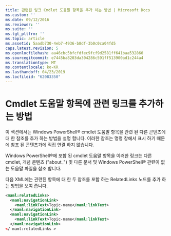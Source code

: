 ```yaml
---
title: 관련된 링크 Cmdlet 도움말 항목을 추가 하는 방법 | Microsoft Docs
ms.custom: ''
ms.date: 09/12/2016
ms.reviewer: ''
ms.suite: ''
ms.tgt_pltfrm: ''
ms.topic: article
ms.assetid: 5aadb730-4eb7-4936-b8df-3b0c0ca04fd5
caps.latest.revision: 5
ms.openlocfilehash: aa46cbc5bfcfdfec9fcf9d2581ff641baa532860
ms.sourcegitcommit: e7445ba8203da304286c591ff513900ad1c244a4
ms.translationtype: MT
ms.contentlocale: ko-KR
ms.lasthandoff: 04/23/2019
ms.locfileid: "62083350"
---
```

# <a name="how-to-add-related-links-to-a-cmdlet-help-topic"></a>Cmdlet 도움말 항목에 관련 링크를 추가하는 방법

이 섹션에서는 Windows PowerShell® cmdlet 도움말 항목을 관련 된 다른 콘텐츠에 대 한 참조를 추가 하는 방법을 설명 합니다. 이러한 참조는 명령 창에서 표시 하기 때문에 참조 된 콘텐츠가에 직접 연결 하지 않습니다.

Windows PowerShell®에 포함 된 cmdlet 도움말 항목을 이러한 링크는 다른 cmdlet, 개념 콘텐츠 ("about_") 및 다른 문서 및 Windows PowerShell® 관련이 없는 도움말 파일을 참조 합니다.

다음 XML에는 관련된 항목에 대 한 두 참조를 포함 하는 RelatedLinks 노드를 추가 하는 방법을 보여 줍니다.

```xml
<maml:relatedLinks>
  <maml:navigationLink>
    <maml:linkText>Topic-name</maml:linkText>
  </maml:navigationLink>
  <maml:navigationLink>
    <maml:linkText>Topic-name</maml:linkText>
  </maml:navigationLink>
</ maml:relatedLinks >
```



